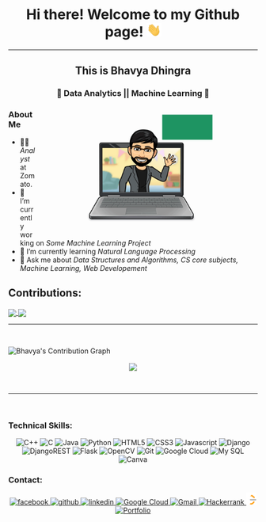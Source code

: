 
<h1 align= 'center'> Hi there!  Welcome to my Github page! <img src="https://github.com/Bhavya0020/Bhavya0020/blob/main/Images/Hi.gif" width="29px"> </h1>
<hr>
<h2 align= 'center'> This is Bhavya Dhingra</h2>
<h3 align= 'center'> 🌟 Data Analytics || Machine Learning 🌟 </h3>
<img align="right" alt="My Coding Life" src="https://github.com/Bhavya0020/Bhavya0020/blob/main/Images/me.gif" width="450" >
<h3> About Me </h3>
  
- 👨‍💻 *Analyst* at Zomato.
- 🔭 I’m currently working on *Some Machine Learning Project*
- 🌱 I’m currently learning *Natural Language Processing*
- 💬 Ask me about *Data Structures and Algorithms, CS core subjects, Machine Learning, Web Developement*

<h2>Contributions:</h2>
<a href="https://github-readme-stats.vercel.app/api?username=Bhavya0020&show_icons=true&theme=radical">
  <img align="center" src="https://github-readme-stats.vercel.app/api?username=Bhavya0020&show_icons=true&theme=radical" />
</a>
<a href="https://github-readme-stats.vercel.app/api/top-langs/?username=Bhavya0020&langs_count=10&theme=radical">
  <img align="center" src="https://github-readme-stats.vercel.app/api/top-langs/?username=Bhavya0020&langs_count=20&theme=radical" />
</a>

<br>
<hr>
<br>


 ![Bhavya's Contribution Graph](https://activity-graph.herokuapp.com/graph?username=Bhavya0020&theme=xcode)
 <p align ="center">
    <img align="center" src="https://github-readme-streak-stats.herokuapp.com/?user=Bhavya0020&theme=black-ice" />
  </p>
 
<br>
<hr>
<br>

### Technical Skills:

<p align="center">
  <img src="https://img.shields.io/badge/C%2B%2B-00599C?style=for-the-badge&logo=c%2B%2B&logoColor=white" alt="C++">
  <img src="https://img.shields.io/badge/C-00599C?style=for-the-badge&logo=c&logoColor=white" alt="C">
  <img src="https://img.shields.io/badge/Java-ED8B00?style=for-the-badge&logo=java&logoColor=white" alt="Java">
  <img src="https://img.shields.io/badge/Python-14354C?style=for-the-badge&logo=python&logoColor=white" alt="Python">
  <img src="https://img.shields.io/badge/HTML5-E34F26?style=for-the-badge&logo=html5&logoColor=white" alt="HTML5">
  <img src="https://img.shields.io/badge/CSS3-1572B6?style=for-the-badge&logo=css3&logoColor=white" alt="CSS3">
  <img src="https://img.shields.io/badge/JavaScript-F7DF1E?style=for-the-badge&logo=javascript&logoColor=black" alt="Javascript">
  <img alt="Django" src="https://img.shields.io/badge/django-%23092E20.svg?style=for-the-badge&logo=django&logoColor=white"/>
  <img alt="DjangoREST" src="https://img.shields.io/badge/DJANGO-REST-ff1709?style=for-the-badge&logo=django&logoColor=white&color=ff1709&labelColor=gray"/>
  <img alt="Flask" src="https://img.shields.io/badge/flask-%23000.svg?style=for-the-badge&logo=flask&logoColor=white"/>
  <img alt="OpenCV" src="https://img.shields.io/badge/opencv-%23white.svg?style=for-the-badge&logo=opencv&logoColor=white"/>
  <img src="https://img.shields.io/badge/Git-F05032?style=for-the-badge&logo=git&logoColor=white" alt="Git">
  <img src="https://img.shields.io/badge/Google_Cloud-4285F4?style=for-the-badge&logo=google-cloud&logoColor=white" alt="Google Cloud">
  <img src="https://img.shields.io/badge/MySQL-00000F?style=for-the-badge&logo=mysql&logoColor=white" alt="My SQL">
  <img alt="Canva" src="https://img.shields.io/badge/Canva-%2300C4CC.svg?style=for-the-badge&logo=Canva&logoColor=white"/>
</p>


### Contact:
<p align = "center">
  <a href="https://www.facebook.com/bhavya.dhi/">
    <img src="https://img.icons8.com/fluent/48/000000/facebook-new.png" alt= "facebook"/>
  </a>
  <a href="https://github.com/Bhavya0020">
    <img src="https://img.icons8.com/color/48/000000/github--v1.png" alt= "github"/>
  </a>
  <a href="https://www.linkedin.com/in/bhavya-dhingra-3a7825193/">
    <img src="https://img.icons8.com/fluent/50/000000/linkedin.png" alt= "linkedin"/>
  </a>
  <a href="https://www.qwiklabs.com/public_profiles/6aad6e5e-b7d4-4b86-8852-3bee8f0d6c5c">
    <img src="https://img.icons8.com/color/48/000000/google-cloud.png" alt= "Google Cloud"/>
  </a>
  <a href="mailto:bhavdhi@gmail.com/">
    <img src="https://img.icons8.com/fluent/48/000000/gmail--v2.png" alt= "Gmail"/>
  </a>
  <a href="https://www.hackerrank.com/bhavya_learncode">
    <img src="https://img.icons8.com/windows/32/26e07f/hackerrank.png" width="5%" alt= "Hackerrank"/>
  </a>
  <a href="https://leetcode.com/bhavya0020/">
    <img src="https://github.com/Bhavya0020/Bhavya0020/blob/main/Images/LeetCode_logo.png" width="4%" alt="Leetcode"/>
  </a>
   <a href="http://bhavyadhingra.ml/">
    <img src="https://img.icons8.com/cotton/64/000000/domain.png" width="5%" alt= "Portfolio"/>
  </a>
</p>

<!--
**Bhavya0020/Bhavya0020** is a ✨ _special_ ✨ repository because its `README.md` (this file) appears on your GitHub profile.

Here are some ideas to get you started:

- 🔭 I’m currently working on ...
- 🌱 I’m currently learning ...
- 👯 I’m looking to collaborate on ...
- 🤔 I’m looking for help with ...
- 💬 Ask me about ...
- 📫 How to reach me: ...
- 😄 Pronouns: ...
- ⚡ Fun fact: ...
-->
